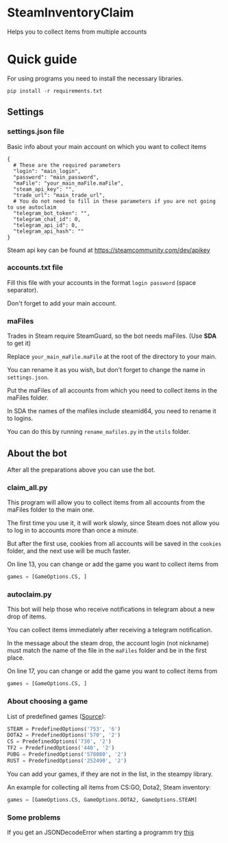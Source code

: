 # SteamInventoryClaim
Helps you to collect items from multiple accounts
   
# Quick guide 
For using programs you need to install the necessary libraries.

   `pip install -r requirements.txt`
   
## Settings
### settings.json file
Basic info about your main account on which you want to collect items
```
{
  # These are the required parameters
  "login": "main_login",
  "password": "main_password",
  "maFile": "your_main_maFile.maFile",
  "steam_api_key": "",
  "trade_url": "main_trade_url",
  # You do not need to fill in these parameters if you are not going to use autoclaim
  "telegram_bot_token": "",
  "telegram_chat_id": 0,
  "telegram_api_id": 0,
  "telegram_api_hash": ""
}
```
Steam api key can be found at https://steamcommunity.com/dev/apikey
### accounts.txt file
Fill this file with your accounts in the format `login password` (space separator).

Don't forget to add your main account.

### maFiles
Trades in Steam require SteamGuard, so the bot needs maFiles. (Use **SDA** to get it)

Replace `your_main_maFile.maFile` at the root of the directory to your main. 

You can rename it as you wish, but don't forget to change the name in `settings.json`.
   
Put the maFiles of all accounts from which you need to collect items in the maFiles folder.

In SDA the names of the mafiles include steamid64, you need to rename it to logins. 

You can do this by running `rename_mafiles.py` in the `utils` folder.

## About the bot
After all the preparations above you can use the bot. 

### claim_all.py
This program will allow you to collect items from all accounts from the maFiles folder to the main one.

The first time you use it, it will work slowly, since Steam does not allow you to log in to accounts more than once a minute.

But after the first use, cookies from all accounts will be saved in the `cookies` folder, and the next use will be much faster.

On line 13, you can change or add the game you want to collect items from
```python
games = [GameOptions.CS, ]
```

### autoclaim.py
This bot will help those who receive notifications in telegram about a new drop of items.

You can collect items immediately after receiving a telegram notification.

In the message about the steam drop, the account login (not nickname) must match the name of the file in the `maFiles` folder and be in the first place.

On line 17, you can change or add the game you want to collect items from
```python
games = [GameOptions.CS, ]
```

### About choosing a game

List of predefined games ([Source](https://github.com/bukson/steampy/blob/master/steampy/models.py)): 
```python
STEAM = PredefinedOptions('753', '6')
DOTA2 = PredefinedOptions('570', '2')
CS = PredefinedOptions('730', '2')
TF2 = PredefinedOptions('440', '2')
PUBG = PredefinedOptions('578080', '2')
RUST = PredefinedOptions('252490', '2')
```

You can add your games, if they are not in the list, in the steampy library.

An example for collecting all items from CS:GO, Dota2, Steam inventory:
```python
games = [GameOptions.CS, GameOptions.DOTA2, GameOptions.STEAM]
```

### Some problems

If you get an JSONDecodeError when starting a programm try [this](https://github.com/bukson/steampy/issues/241) 
